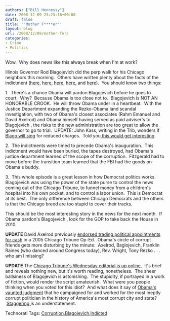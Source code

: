 ```yaml
---
authors: ["Bill Hennessy"]
date: 2008-12-09 23:23:16+00:00
draft: false
title: '"Mother F****er"'
layout: blog
url: /2008/12/09/mother-fer/
categories:
- Crime
- Politics
---
```


Wow.  Why does news like this always break when I'm at work?

Illinois Governor Rod Blagojevich did the perp walk for his Chicago neighbors this morning.  Others have written plenty about the facts of the indictment ([here](https://hotair.com/archives/2008/12/09/feds-arrest-illinois-gov-blagojevich-for-trying-to-sell-obamas-vacant-senate-seat/), [here](https://www.chicagobreakingnews.com/2008/12/source-feds-take-gov-blagojevich-into-custody.html), [here](https://hotair.com/archives/2008/12/09/obama-i-never-talked-to-blagojevich-about-the-senate-seat-axelrod-yes-he-did/), [here](https://michellemalkin.com/2008/12/09/corruptocrat-alert-blagojevich-taken-into-custody-by-fbi-conspired-to-selltrade-hhs-position-stifle-newspaper/), and [here](https://www.politico.com/news/stories/1208/16392.html)).  You should know two things:

1.  There's a chance Obama will pardon Blagojevich before he goes to court.  Why?  Because Obama is too close not to.  Blagojevich is NOT AN HONORABLE CROOK.  He will throw Obama under in a heartbeat.  With the Justice Department expanding the Rezko-Obama land scandal investigation, with two of Obama's closest associates (Rahm Emanuel and David Axelrod) and Obama himself having served as paid adviser's to Blagojevich , the risks to the new administration are too great to allow the governor to go to trial.  UPDATE: John Kass, writing in the Trib, wonders if [Blago will sing](https://www.chicagotribune.com/news/columnists/chi-kass-blago-extradec09,0,6988635.column) for reduced charges.  Told you[ this would get interesting](https://corner.nationalreview.com/post/?q=N2M4NDM2MDhlZTA4MTBjZjRhYmRjYTc1ZWY1MzExZDE=).

2.  The indictments were timed to precede Obama's inauguration.  This indictment would have been buried, the tapes destroyed, had Obama's justice department learned of the scope of the corruption.  Fitzgerald had to move before the transition team learned that the FBI had the goods on Obama's buddy.

3.  This whole episode is a great lesson in how Democrat politics works.  Blagojevich was using the power of the state purse to control the news coming out of the Chicago Tribune, to funnel money from a children's hospital into his own pocket, and to control a labor union.  This is Democrat at its best.  The only difference between Chicago Democrats and the others is that the Chicago breed are too stupid to cover their tracks.

This should be the most interesting story in the news for the next month.  If Obama pardon's Blagojevich , look for the GOP to take back the House in 2010.

**UPDATE** David Axelrod previously [endorsed trading political appointments for cash](https://www.politico.com/news/stories/1208/16395.html) in a 2005 Chicago Tribune Op-Ed.  Obama's circle of corrupt friends gets more disturbing by the minute:  Axelrod, Baglojevich, Franklin Raines (who danced around Congress today), Rev. Wright, Tony Rezko . . . who am I missing?

**UPDATE** The [Chicago Tribune's Wednesday editorial is up online.](https://www.chicagotribune.com/news/chi-chicago-tribune-editorial-1209,0,2702166.story)  It's brief and reveals nothing new, but it's worth reading, nonetheless.  The sheer ballsiness of Blagojevich is astonishing.  The stupidity, if portrayed in a work of fiction, would render the script amateurish.  What were you people thinking when you voted for this idiot?  And what does it say of [Obama's vaunted judgment](https://www.chicagomag.com/core/pagetools.php?pageid=7444&url=/Chicago-Magazine/February-2008/Mr-Un-Popularity/&mode=print) that he campaigned for and worked for the most ineptly corrupt politician in the history of America's most corrupt city and state?  [Staggering ](https://blogs.chicagotribune.com/news_columnists_ezorn/2008/12/staggering-allegations-even-by-illinois-standards.html)is an understatement.


Technorati Tags: [Corruption](https://technorati.com/tags/Corruption),[Blagojevich](https://technorati.com/tags/Blagojevich),[Indicted](https://technorati.com/tags/Indicted)
